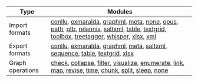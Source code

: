 | Type             | Modules                                                                                                                                                                                                                                                                                                                                                                                                                                                                                                                                   |
|------------------|-------------------------------------------------------------------------------------------------------------------------------------------------------------------------------------------------------------------------------------------------------------------------------------------------------------------------------------------------------------------------------------------------------------------------------------------------------------------------------------------------------------------------------------------|
| Import formats   | [conllu](importers/conllu.md), [exmaralda](importers/exmaralda.md), [graphml](importers/graphml.md), [meta](importers/meta.md), [none](importers/none.md), [opus](importers/opus.md), [path](importers/path.md), [ptb](importers/ptb.md), [relannis](importers/relannis.md), [saltxml](importers/saltxml.md), [table](importers/table.md), [textgrid](importers/textgrid.md), [toolbox](importers/toolbox.md), [treetagger](importers/treetagger.md), [whisper](importers/whisper.md), [xlsx](importers/xlsx.md), [xml](importers/xml.md) |
| Export formats   | [conllu](exporters/conllu.md), [exmaralda](exporters/exmaralda.md), [graphml](exporters/graphml.md), [meta](exporters/meta.md), [saltxml](exporters/saltxml.md), [sequence](exporters/sequence.md), [table](exporters/table.md), [textgrid](exporters/textgrid.md), [xlsx](exporters/xlsx.md)                                                                                                                                                                                                                                             |
| Graph operations | [check](graph_ops/check.md), [collapse](graph_ops/collapse.md), [filter](graph_ops/filter.md), [visualize](graph_ops/visualize.md), [enumerate](graph_ops/enumerate.md), [link](graph_ops/link.md), [map](graph_ops/map.md), [revise](graph_ops/revise.md), [time](graph_ops/time.md), [chunk](graph_ops/chunk.md), [split](graph_ops/split.md), [sleep](graph_ops/sleep.md), [none](graph_ops/none.md)                                                                                                                                   |